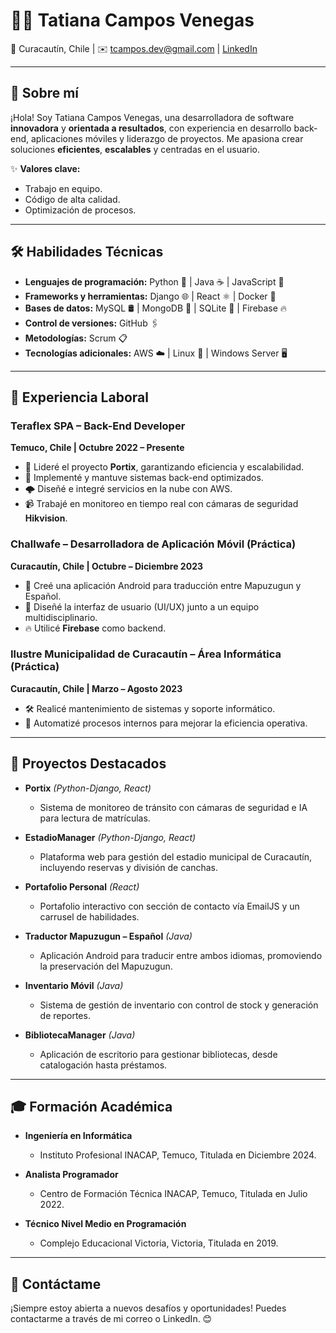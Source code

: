 # 👩‍💻 Tatiana Campos Venegas

📍 Curacautín, Chile | ✉️ [tcampos.dev@gmail.com](mailto:tcampos.dev@gmail.com) | [LinkedIn](https://www.linkedin.com/in/tatiana-campos)

---

## 🌟 **Sobre mí**

¡Hola! Soy Tatiana Campos Venegas, una desarrolladora de software **innovadora** y **orientada a resultados**, con experiencia en desarrollo back-end, aplicaciones móviles y liderazgo de proyectos. Me apasiona crear soluciones **eficientes**, **escalables** y centradas en el usuario.

✨ **Valores clave:**
- Trabajo en equipo.
- Código de alta calidad.
- Optimización de procesos.

---

## 🛠️ **Habilidades Técnicas**

- **Lenguajes de programación:** Python 🐍 | Java ☕ | JavaScript 📜
- **Frameworks y herramientas:** Django 🌐 | React ⚛️ | Docker 🐳
- **Bases de datos:** MySQL 🛢️ | MongoDB 🍃 | SQLite 📂 | Firebase 🔥
- **Control de versiones:** GitHub 🖇️
- **Metodologías:** Scrum 📋
- **Tecnologías adicionales:** AWS ☁️ | Linux 🐧 | Windows Server 🖥️

---

## 💼 **Experiencia Laboral**

### Teraflex SPA – Back-End Developer
**Temuco, Chile | Octubre 2022 – Presente**
- 🚀 Lideré el proyecto **Portix**, garantizando eficiencia y escalabilidad.
- 🔧 Implementé y mantuve sistemas back-end optimizados.
- 🌩️ Diseñé e integré servicios en la nube con AWS.
- 📹 Trabajé en monitoreo en tiempo real con cámaras de seguridad **Hikvision**.

### Challwafe – Desarrolladora de Aplicación Móvil (Práctica)
**Curacautín, Chile | Octubre – Diciembre 2023**
- 📱 Creé una aplicación Android para traducción entre Mapuzugun y Español.
- 🎨 Diseñé la interfaz de usuario (UI/UX) junto a un equipo multidisciplinario.
- 🔥 Utilicé **Firebase** como backend.

### Ilustre Municipalidad de Curacautín – Área Informática (Práctica)
**Curacautín, Chile | Marzo – Agosto 2023**
- 🛠️ Realicé mantenimiento de sistemas y soporte informático.
- 🤖 Automatizé procesos internos para mejorar la eficiencia operativa.

---

## 🚀 **Proyectos Destacados**

- **Portix** *(Python-Django, React)*
  - Sistema de monitoreo de tránsito con cámaras de seguridad e IA para lectura de matrículas.

- **EstadioManager** *(Python-Django, React)*
  - Plataforma web para gestión del estadio municipal de Curacautín, incluyendo reservas y división de canchas.

- **Portafolio Personal** *(React)*
  - Portafolio interactivo con sección de contacto vía EmailJS y un carrusel de habilidades.

- **Traductor Mapuzugun – Español** *(Java)*
  - Aplicación Android para traducir entre ambos idiomas, promoviendo la preservación del Mapuzugun.

- **Inventario Móvil** *(Java)*
  - Sistema de gestión de inventario con control de stock y generación de reportes.

- **BibliotecaManager** *(Java)*
  - Aplicación de escritorio para gestionar bibliotecas, desde catalogación hasta préstamos.

---

## 🎓 **Formación Académica**

- **Ingeniería en Informática**
  - Instituto Profesional INACAP, Temuco, Titulada en Diciembre 2024.

- **Analista Programador**
  - Centro de Formación Técnica INACAP, Temuco, Titulada en Julio 2022.

- **Técnico Nivel Medio en Programación**
  - Complejo Educacional Victoria, Victoria, Titulada en 2019.

---

## 🌈 **Contáctame**

¡Siempre estoy abierta a nuevos desafíos y oportunidades! Puedes contactarme a través de mi correo o LinkedIn. 😊

